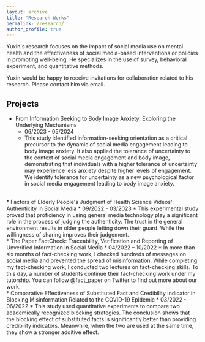 ```yaml
---
layout: archive
title: "Research Works"
permalink: /research/
author_profile: true
---
```


Yuxin's research focuses on the impact of social media use on mental health and the effectiveness of social media-based interventions or policies in promoting well-being. He specializes in the use of survey, behavioral experiment, and quantitative methods.  

Yuxin would be happy to receive invitations for collaboration related to his research. Please contact him via email.

Projects
---

* From Information Seeking to Body Image Anxiety: Exploring the Underlying Mechanisms
  * 06/2023 - 05/2024
  * This study identified information-seeking orientation as a critical precursor to the dynamic of social media engagement leading to body image anxiety. It also applied the tolerance of uncertainty to the context of social media engagement and body image, demonstrating that individuals with a higher tolerance of uncertainty may experience less anxiety despite higher levels of engagement. We identify tolerance for uncertainty as a new psychological factor in social media engagement leading to body image anxiety.
<br/>
* Factors of Elderly People's Judgment of Health Science Videos' Authenticity in Social Media
  * 09/2022 - 03/2023
  * This experimental study proved that proficiency in using general media technology play a significant role in the process of judging the authenticity. The trust in the general environment results in older people letting down their guard. While the willingness of sharing improves their judgement.  
<br/>
* The Paper FactCheck: Traceability, Verification and Reporting of Unverified Information in Social Media
  * 04/2022 – 10/2022
  * In more than six months of fact-checking work, I checked hundreds of messages on social media and prevented the spread of misinformation. While completing my fact-checking work, I conducted two lectures on fact-checking skills. To this day, a number of students continue their fact-checking work under my tutorship. You can follow @fact_paper on Twitter to find out more about our work.  
<br/>
* Comparative Effectiveness of Substituted Fact and Credibility Indicator in Blocking Misinformation Related to the COVID-19 Epidemic
  * 03/2022 - 06/2022
  * This study used quantitative experiments to compare two academically recognized  blocking strategies. The conclusion shows that the blocking effect of substituted facts is significantly better than providing credibility indicators. Meanwhile, when the two are used at the same time, they show a stronger additive effect.

  
